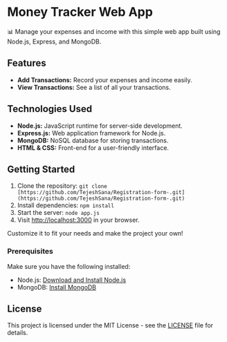 # Money Tracker Web App

📊 Manage your expenses and income with this simple web app built using Node.js, Express, and MongoDB.

## Features

- **Add Transactions:** Record your expenses and income easily.
- **View Transactions:** See a list of all your transactions.

## Technologies Used

- **Node.js:** JavaScript runtime for server-side development.
- **Express.js:** Web application framework for Node.js.
- **MongoDB:** NoSQL database for storing transactions.
- **HTML & CSS:** Front-end for a user-friendly interface.

## Getting Started

1. Clone the repository: `git clone [https://github.com/TejeshSana/Registration-form-.git](https://github.com/TejeshSana/Registration-form-.git)`
2. Install dependencies: `npm install`
3. Start the server: `node app.js`
4. Visit [http://localhost:3000](http://localhost:3000) in your browser.

Customize it to fit your needs and make the project your own!


### Prerequisites

Make sure you have the following installed:

- Node.js: [Download and Install Node.js](https://nodejs.org/)
- MongoDB: [Install MongoDB](https://docs.mongodb.com/manual/installation/)


   
## License

This project is licensed under the MIT License - see the [LICENSE](LICENSE) file for details.
